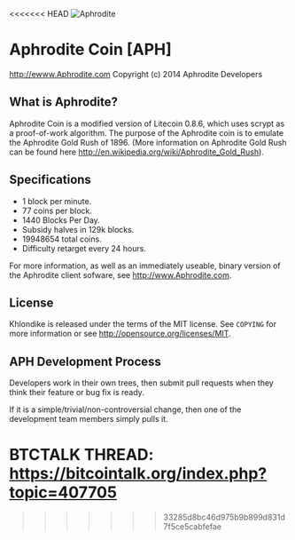 <<<<<<< HEAD
![Aphrodite](http://i.imgur.com/19dc1hf.png)

# Aphrodite Coin [APH]
http://ewww.Aphrodite.com
Copyright (c) 2014 Aphrodite Developers


What is Aphrodite?
----------------

Aphrodite Coin is a modified version of Litecoin 0.8.6, which uses scrypt as a proof-of-work algorithm.
The purpose of the Aphrodite coin is to emulate the Aphrodite Gold Rush of 1896. (More information on Aphrodite Gold Rush can be found here http://en.wikipedia.org/wiki/Aphrodite_Gold_Rush).

Specifications
---------------

 - 1 block per minute.
 - 77 coins per block.
 - 1440 Blocks Per Day.
 - Subsidy halves in 129k blocks.
 - 19948654 total coins.
 - Difficulty retarget every 24 hours.

For more information, as well as an immediately useable, binary version of
the Aphrodite client sofware, see http://www.Aphrodite.com.

License
-------

Khlondike is released under the terms of the MIT license. See `COPYING` for more
information or see http://opensource.org/licenses/MIT.

APH Development Process
-------------------

Developers work in their own trees, then submit pull requests when they think
their feature or bug fix is ready.

If it is a simple/trivial/non-controversial change, then one of the development team members simply pulls it.

BTCTALK THREAD: https://bitcointalk.org/index.php?topic=407705
=======

>>>>>>> 33285d8bc46d975b9b899d831d7f5ce5cabfefae
